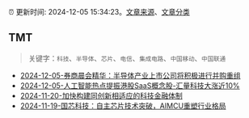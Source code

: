 :alarm_clock: 更新时间: 2024-12-05 15:34:23。[文章来源](/README.md)、[文章分类](/TAGS.md)

## TMT


> 关键字：`科技`、`半导体`、`芯片`、`电信`、`集成电路`、`中国移动`、`中国联通`



- [2024-12-05-券商晨会精华：半导体产业上市公司将积极进行并购重组](https://www.cls.cn/detail/1879443) 
- [2024-12-05-人工智能热点提振港股SaaS概念股-汇量科技大涨近10%](https://www.cls.cn/detail/1879665) 
- [2024-11-20-加快构建同创新相适应的科技金融体制](https://xueqiu.com/9193403816/313561745) 
- [2024-11-19-国芯科技：自主芯片技术突破，AIMCU重塑行业格局](https://xueqiu.com/8151841495/313402043) 
